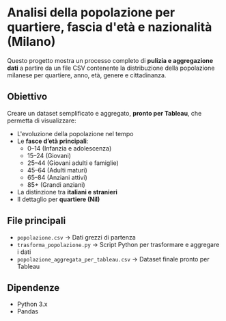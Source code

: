 # Analisi della popolazione per quartiere, fascia d'età e nazionalità (Milano)

Questo progetto mostra un processo completo di **pulizia e aggregazione dati** a partire da un file CSV contenente la distribuzione della popolazione milanese per quartiere, anno, età, genere e cittadinanza.

## Obiettivo

Creare un dataset semplificato e aggregato, **pronto per Tableau**, che permetta di visualizzare:

- L'evoluzione della popolazione nel tempo
- Le **fasce d’età principali**:
  - 0–14 (Infanzia e adolescenza)
  - 15–24 (Giovani)
  - 25–44 (Giovani adulti e famiglie)
  - 45–64 (Adulti maturi)
  - 65–84 (Anziani attivi)
  - 85+ (Grandi anziani)
- La distinzione tra **italiani e stranieri**
- Il dettaglio per **quartiere (Nil)**

## File principali

- `popolazione.csv` → Dati grezzi di partenza
- `trasforma_popolazione.py` → Script Python per trasformare e aggregare i dati
- `popolazione_aggregata_per_tableau.csv` → Dataset finale pronto per Tableau

## Dipendenze

- Python 3.x
- Pandas
